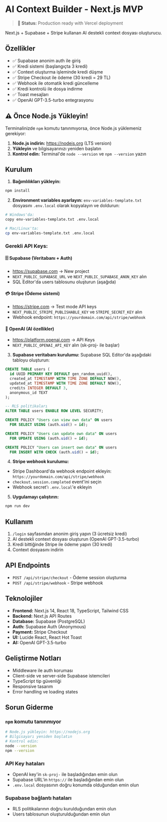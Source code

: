 # AI Context Builder - Next.js MVP

> **🚀 Status:** Production ready with Vercel deployment

Next.js + Supabase + Stripe kullanan AI destekli context dosyası oluşturucu.

## Özellikler

- ✅ Supabase anonim auth ile giriş
- ✅ Kredi sistemi (başlangıçta 3 kredi)
- ✅ Context oluşturma işleminde kredi düşme
- ✅ Stripe Checkout ile ödeme (30 kredi = 29 TL)
- ✅ Webhook ile otomatik kredi güncelleme
- ✅ Kredi kontrolü ile dosya indirme
- ✅ Toast mesajları
- ✅ OpenAI GPT-3.5-turbo entegrasyonu

## ⚠️ Önce Node.js Yükleyin!

Terminalinizde `npm` komutu tanınmıyorsa, önce Node.js yüklemeniz gerekiyor:

1. **Node.js indirin:** https://nodejs.org (LTS version)
2. **Yükleyin** ve bilgisayarınızı yeniden başlatın
3. **Kontrol edin:** Terminal'de `node --version` ve `npm --version` yazın

## Kurulum

1. **Bağımlılıkları yükleyin:**
```bash
npm install
```

2. **Environment variables ayarlayın:**
`env-variables-template.txt` dosyasını `.env.local` olarak kopyalayın ve doldurun:
```bash
# Windows'da:
copy env-variables-template.txt .env.local

# Mac/Linux'ta:
cp env-variables-template.txt .env.local
```

### Gerekli API Keys:

#### 🗄️ **Supabase** (Veritabanı + Auth)
- https://supabase.com → New project
- `NEXT_PUBLIC_SUPABASE_URL` ve `NEXT_PUBLIC_SUPABASE_ANON_KEY` alın
- SQL Editor'da users tablosunu oluşturun (aşağıda)

#### 💳 **Stripe** (Ödeme sistemi)
- https://stripe.com → Test mode API keys
- `NEXT_PUBLIC_STRIPE_PUBLISHABLE_KEY` ve `STRIPE_SECRET_KEY` alın
- Webhook endpoint: `https://yourdomain.com/api/stripe/webhook`

#### 🤖 **OpenAI** (AI özellikler)
- https://platform.openai.com → API Keys
- `NEXT_PUBLIC_OPENAI_API_KEY` alın (sk-proj- ile başlar)

3. **Supabase veritabanı kurulumu:**
Supabase SQL Editor'da aşağıdaki tabloyu oluşturun:
```sql
CREATE TABLE users (
  id UUID PRIMARY KEY DEFAULT gen_random_uuid(),
  created_at TIMESTAMP WITH TIME ZONE DEFAULT NOW(),
  updated_at TIMESTAMP WITH TIME ZONE DEFAULT NOW(),
  credits INTEGER DEFAULT 3,
  anonymous_id TEXT
);

-- RLS politikaları
ALTER TABLE users ENABLE ROW LEVEL SECURITY;

CREATE POLICY "Users can view own data" ON users
  FOR SELECT USING (auth.uid() = id);

CREATE POLICY "Users can update own data" ON users
  FOR UPDATE USING (auth.uid() = id);

CREATE POLICY "Users can insert own data" ON users
  FOR INSERT WITH CHECK (auth.uid() = id);
```

4. **Stripe webhook kurulumu:**
- Stripe Dashboard'da webhook endpoint ekleyin: `https://yourdomain.com/api/stripe/webhook`
- `checkout.session.completed` event'ini seçin
- Webhook secret'ı `.env.local`'e ekleyin

5. **Uygulamayı çalıştırın:**
```bash
npm run dev
```

## Kullanım

1. `/login` sayfasından anonim giriş yapın (3 ücretsiz kredi)
2. AI destekli context dosyası oluşturun (OpenAI GPT-3.5-turbo)
3. Kredi bittiğinde Stripe ile ödeme yapın (30 kredi)
4. Context dosyasını indirin

## API Endpoints

- `POST /api/stripe/checkout` - Ödeme session oluşturma
- `POST /api/stripe/webhook` - Stripe webhook

## Teknolojiler

- **Frontend:** Next.js 14, React 18, TypeScript, Tailwind CSS
- **Backend:** Next.js API Routes
- **Database:** Supabase (PostgreSQL)
- **Auth:** Supabase Auth (Anonymous)
- **Payment:** Stripe Checkout
- **UI:** Lucide React, React Hot Toast
- **AI:** OpenAI GPT-3.5-turbo

## Geliştirme Notları

- Middleware ile auth koruması
- Client-side ve server-side Supabase istemcileri
- TypeScript tip güvenliği
- Responsive tasarım
- Error handling ve loading states

## Sorun Giderme

### `npm` komutu tanınmıyor
```bash
# Node.js yükleyin: https://nodejs.org
# Bilgisayarı yeniden başlatın
# Kontrol edin:
node --version
npm --version
```

### API Key hataları
- OpenAI key'in `sk-proj-` ile başladığından emin olun
- Supabase URL'in `https://` ile başladığından emin olun
- `.env.local` dosyasının doğru konumda olduğundan emin olun

### Supabase bağlantı hataları
- RLS politikalarının doğru kurulduğundan emin olun
- Users tablosunun oluşturulduğundan emin olun
